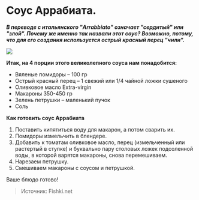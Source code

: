 # Соус Аррабиата.

_**В переводе с итальянского "Arrabbiato" означает "сердитый" или "злой". Почему же именно так назвали этот соус? Возможно, потому, что для его создания используется острый красный перец "чили".**_

![](/images/Kulinar/Sous/sousy_k_makaronam_010.jpg)

**Итак, на 4 порции этого великолепного соуса нам понадобится:**

- Вяленые помидоры – 100 гр
- Острый красный перец – 1 свежий или 1/4 чайной ложки сушеного
- Оливковое масло Extra-virgin
- Макароны 350-450 гр
- Зелень петрушки – маленький пучок
- Соль

**Как готовить соус Аррабиата**

1. Поставить кипятиться воду для макарон, а потом сварить их.
2. Помидоры измельчить в блендере.
3. Добавить к томатам оливковое масло, перец (измельченный или растертый в ступке) и буквально пару столовых ложек подсоленной воды, в которой варятся макароны, снова перемешиваем.
4. Нарезаем петрушку.
5. Смешиваем макароны с соусом и петрушкой.

Ваше блюдо готово!

> Источник: Fishki.net

